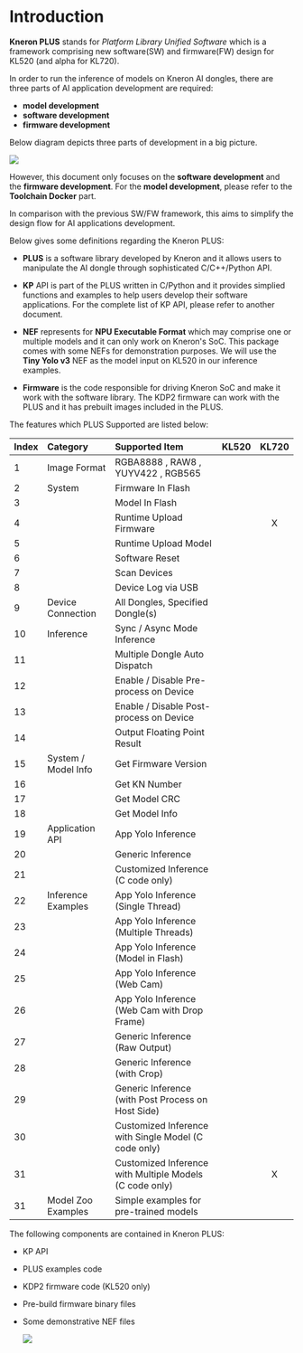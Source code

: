 # Introduction

**Kneron PLUS** stands for *Platform Library Unified Software* which is a framework comprising new software(SW) and firmware(FW) design for KL520 (and alpha for KL720).

In order to run the inference of models on Kneron AI dongles, there are three parts of AI application development are required:

- **model development**
- **software development**
- **firmware development**

Below diagram depicts three parts of development in a big picture.

![](../imgs/KL520_develop_flow.png)

However, this document only focuses on the **software development** and the **firmware development**. For the **model development**, please refer to the **Toolchain Docker** part.

In comparison with the previous SW/FW framework, this aims to simplify the design flow for AI applications development.

Below gives some definitions regarding the Kneron PLUS:

- **PLUS** is a software library developed by Kneron and it allows users to manipulate the AI dongle through sophisticated C/C++/Python API.

- **KP** API is part of the PLUS written in C/Python and it provides simplied functions and examples to help users develop their software applications. For the complete list of KP API, please refer to another document.

- **NEF** represents for **NPU Executable Format** which may comprise one or multiple models and it can only work on Kneron's SoC. This package comes with some NEFs for demonstration purposes. We will use the **Tiny Yolo v3** NEF as the model input on KL520 in our inference examples.

- **Firmware** is the code responsible for driving Kneron SoC and make it work with the software library. The KDP2 firmware can work with the PLUS and it has prebuilt images included in the PLUS.


The features which PLUS Supported are listed below:

Index   | Category              | Supported Item                                            | KL520 | KL720
------- | :-------------------- | :-------------------------------------------------------- | :---: | :---:
1       | Image Format          | RGBA8888 , RAW8 , YUYV422 , RGB565                        |       |
2       | System                | Firmware In Flash                                         |       |
3       |                       | Model In Flash                                            |       |
4       |                       | Runtime Upload Firmware                                   |       | X
5       |                       | Runtime Upload Model                                      |       |
6       |                       | Software Reset                                            |       |
7       |                       | Scan Devices                                              |       |
8       |                       | Device Log via USB                                        |       |
9       | Device Connection     | All Dongles, Specified Dongle(s)                          |       |
10      | Inference             | Sync / Async Mode Inference                               |       |
11      |                       | Multiple Dongle Auto Dispatch                             |       |
12      |                       | Enable / Disable Pre-process on Device                    |       |
13      |                       | Enable / Disable Post-process on Device                   |       |
14      |                       | Output Floating Point Result                              |       |
15      | System / Model Info   | Get Firmware Version                                      |       |
16      |                       | Get KN Number                                             |       |
17      |                       | Get Model CRC                                             |       |
18      |                       | Get Model Info                                            |       |
19      | Application API       | App Yolo Inference                                        |       |
20      |                       | Generic Inference                                         |       |
21      |                       | Customized Inference (C code only)                        |       |
22      | Inference Examples    | App Yolo Inference (Single Thread)                        |       |
23      |                       | App Yolo Inference (Multiple Threads)                     |       |
24      |                       | App Yolo Inference (Model in Flash)                       |       |
25      |                       | App Yolo Inference (Web Cam)                              |       |
26      |                       | App Yolo Inference (Web Cam with Drop Frame)              |       |
27      |                       | Generic Inference (Raw Output)                            |       |
28      |                       | Generic Inference (with Crop)                             |       |
29      |                       | Generic Inference (with Post Process on Host Side)        |       |
30      |                       | Customized Inference with Single Model (C code only)      |       |
31      |                       | Customized Inference with Multiple Models (C code only)   |       | X
31      | Model Zoo Examples    | Simple examples for pre-trained models                    |       | 


The following components are contained in Kneron PLUS:

- KP API
- PLUS examples code
- KDP2 firmware code (KL520 only)
- Pre-build firmware binary files
- Some demonstrative NEF files

    ![](../imgs/KL520_develop_flow_sw.png)
